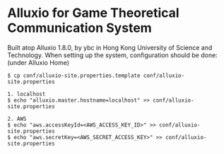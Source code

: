 
Alluxio for Game Theoretical Communication System
=======

Built atop Alluxio 1.8.0, by ybc in Hong Kong University of Science and Technology.
When setting up the system, configuration should be done: (under Alluxio Home)
```
$ cp conf/alluxio-site.properties.template conf/alluxio-site.properties

1. localhost
$ echo "alluxio.master.hostname=localhost" >> conf/alluxio-site.properties

2. AWS
$ echo "aws.accessKeyId=<AWS_ACCESS_KEY_ID>" >> conf/alluxio-site.properties
$ echo "aws.secretKey=<AWS_SECRET_ACCESS_KEY>" >> conf/alluxio-site.properties

```

